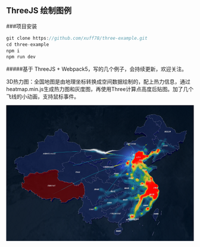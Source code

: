 ## ThreeJS 绘制图例
###项目安装
```javascript
git clone https://github.com/xuff78/three-example.git
cd three-example
npm i
npm run dev
```
#####基于 ThreeJS + Webpack5，写的几个例子，会持续更新，欢迎关注。

3D热力图：全国地图是由地理坐标转换成空间数据绘制的，配上热力信息，通过heatmap.min.js生成热力图和灰度图，再使用Three计算点高度后贴图。加了几个飞线的小动画，支持鼠标事件。

![avatar](https://raw.githubusercontent.com/xuff78/three-example/master/public/img/heatmap.png?raw=true)

